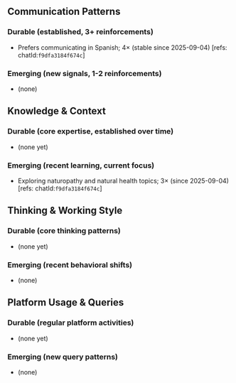 ## Communication Patterns
### Durable (established, 3+ reinforcements)
- Prefers communicating in Spanish; 4× (stable since 2025-09-04) [refs: chatId:`f9dfa3184f674c`]

### Emerging (new signals, 1-2 reinforcements)
- (none)

## Knowledge & Context
### Durable (core expertise, established over time)
- (none yet)

### Emerging (recent learning, current focus)
- Exploring naturopathy and natural health topics; 3× (since 2025-09-04) [refs: chatId:`f9dfa3184f674c`]

## Thinking & Working Style
### Durable (core thinking patterns)
- (none yet)

### Emerging (recent behavioral shifts)
- (none)

## Platform Usage & Queries
### Durable (regular platform activities)
- (none yet)

### Emerging (new query patterns)
- (none)